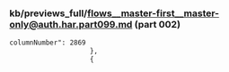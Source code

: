 ### kb/previews_full/flows__master-first__master-only@auth.har.part099.md (part 002)

```md
columnNumber": 2869
                    },
                    {
```

```
